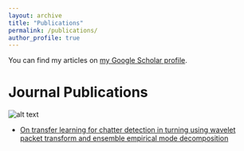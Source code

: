```yaml
---
layout: archive
title: "Publications"
permalink: /publications/
author_profile: true
---
```


You can find my articles on <a href="https://scholar.google.com/citations?user=dx7stuoAAAAJ&hl=en">my Google Scholar profile</a>.

Journal Publications
====================
![alt text](http://melihcanyesilli.com/images/transfer_learning_turning_vertical.png)
+ <a href="https://doi.org/10.1016/j.cirpj.2019.11.003"> On transfer learning for chatter detection in turning using wavelet packet transform and ensemble empirical mode decomposition</a>
